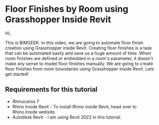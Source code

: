 # Floor Finishes by Room using Grasshopper Inside Revit

Hi,

This is BIMGEEK. In this video, we are going to automate floor finish creation using Grasshopper inside Revit. Creating floor finishes is a task that can be automated easily and save us a huge amount of time. When room finishes are defined or embedded in a room's parameter, it doesn't make any sense to model floor finishes manually. We are going to create floor finishes from room boundaries using Grasshopper inside Revit. Lets get started!

## Requirements for this tutorial

- Rhinoceros 7
- Rhino Inside Revit - To install Rhino inside Revit, head over to Rhino.Inside website.
- Autodesk Revit - I am using Revit 2022 in this tutorial.

